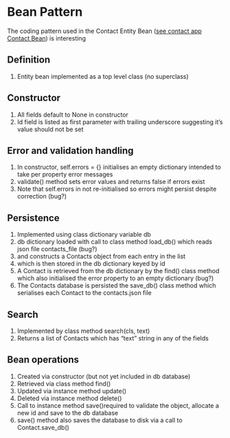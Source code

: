 # Bean Pattern
The coding pattern used in the Contact Entity Bean ([see contact app Contact Bean](https://github.com/bigskysoftware/contact-app/blob/master/contacts_model.py)) is interesting
## Definition
1. Entity bean implemented as a top level class (no superclass)
## Constructor
1. All fields default to None in constructor
1. Id field is listed as first parameter with trailing underscore suggesting it’s value should not be set
## Error and validation handling
1. In constructor, self.errors = {} initialises an empty dictionary intended to take per property error messages
1. validate() method sets error values and returns false if errors exist
1. Note that self.errors in not re-initialised so errors might persist despite correction (bug?)
## Persistence
1. Implemented using class dictionary variable db
1. db dictionary loaded with call to class method load_db() which reads json file contacts_file (bug?)
1. and constructs a Contacts object from each entry in the list 
1. which is then stored in the db dictionary keyed by id
1. A Contact is retrieved from the db dictionary by the find() class method which also initialised the error property to an empty dictionary (bug?)
1. The Contacts database is persisted the save_db() class method which serialises each Contact to the contacts.json file
## Search
1. Implemented by class method search(cls, text)
1. Returns a list of Contacts which has “text” string in any of the fields
## Bean operations
1. Created via constructor (but not yet included in db database)
1. Retrieved via class method find()
1. Updated via instance method update()
1. Deleted via instance method delete()
1. Call to instance method save()required to validate the object, allocate a new id and save to the db database
1. save() method also saves the database to disk via a call to Contact.save_db()


